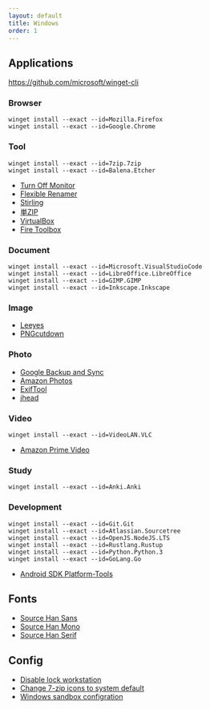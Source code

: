 ```yaml
---
layout: default
title: Windows
order: 1
---
```


## Applications

<https://github.com/microsoft/winget-cli>

### Browser

```console
winget install --exact --id=Mozilla.Firefox
winget install --exact --id=Google.Chrome
```

### Tool

```console
winget install --exact --id=7zip.7zip
winget install --exact --id=Balena.Etcher
```

- [Turn Off Monitor](https://sourceforge.net/projects/turnoffmonitor/)
- [Flexible Renamer](http://www.vector.co.jp/soft/winnt/util/se131133.html)
- [Stirling](http://www.vector.co.jp/soft/win95/util/se079072.html)
- [単ZIP](http://kurohane.net/seisanbutu.html)
- [VirtualBox](https://www.virtualbox.org/)
- [Fire Toolbox](https://forum.xda-developers.com/t/windows-tool-fire-toolbox-v26-1.3889604/)

### Document

```console
winget install --exact --id=Microsoft.VisualStudioCode
winget install --exact --id=LibreOffice.LibreOffice
winget install --exact --id=GIMP.GIMP
winget install --exact --id=Inkscape.Inkscape
```

### Image

- [Leeyes](http://www3.tokai.or.jp/boxes/leeyes/)
- [PNGcutdown](http://www.vector.co.jp/soft/win95/prog/se277095.html)

### Photo

- [Google Backup and Sync](https://www.google.com/drive/download/)
- [Amazon Photos](https://www.amazon.co.jp/b?node=5262651051)
- [ExifTool](https://exiftool.org/)
- [jhead](https://www.sentex.ca/~mwandel/jhead/)

### Video

```console
winget install --exact --id=VideoLAN.VLC
```

- [Amazon Prime Video](https://www.microsoft.com/ja-jp/p/amazon-prime-video-for-windows/9p6rc76msmmj)

### Study

```console
winget install --exact --id=Anki.Anki
```

### Development

```console
winget install --exact --id=Git.Git
winget install --exact --id=Atlassian.Sourcetree
winget install --exact --id=OpenJS.NodeJS.LTS
winget install --exact --id=Rustlang.Rustup
winget install --exact --id=Python.Python.3
winget install --exact --id=GoLang.Go
```

- [Android SDK Platform-Tools](https://developer.android.com/studio/releases/platform-tools)

## Fonts

- [Source Han Sans](https://github.com/adobe-fonts/source-han-sans)
- [Source Han Mono](https://github.com/adobe-fonts/source-han-mono)
- [Source Han Serif](https://github.com/adobe-fonts/source-han-serif)

## Config

- [Disable lock workstation](reg/disable_lock_workstation.reg)
- [Change 7-zip icons to system default](reg/change_7zip_icons.reg)
- [Windows sandbox configration](windows-sandbox.wsb)
